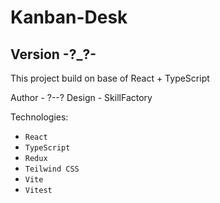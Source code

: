 # Kanban-Desk
## Version -?_?-

This project build on base of React + TypeScript

Author - ?--?
Design - SkillFactory

Technologies:
  - `React`
  - `TypeScript`
  - `Redux`
  - `Teilwind CSS`
  - `Vite`
  - `Vitest`
